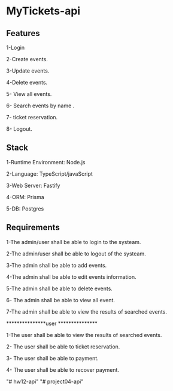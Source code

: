 # MyTickets-api


## Features
1-Login

2-Create events.

3-Update events.

4-Delete events.

5- View all events.

6- Search events by name .

7- ticket reservation.

8- Logout.

## Stack
1-Runtime Environment: Node.js

2-Language: TypeScript/javaScript

3-Web Server: Fastify

4-ORM: Prisma

5-DB: Postgres

## Requirements
1-The admin/user shall be able to login to the systeam.

2-The admin/user shall be able to logout of the systeam.

3-The admin shall be able to add events.

4-The admin shall be able to edit events information.

5-The admin shall be able to delete events.

6- The admin shall be able to view all event.

7-The admin shall be able to view the results of searched events.



***************user ***************

1-The user shall be able to view the results of searched events.

2- The user shall be able to ticket reservation.

3-  The user shall be able to payment.

4- The user shall be able to recover payment.

"# hw12-api" 
"# project04-api" 
